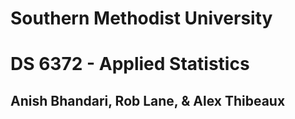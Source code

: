 # Southern Methodist University
# DS 6372 - Applied Statistics
## Anish Bhandari, Rob Lane, & Alex Thibeaux
